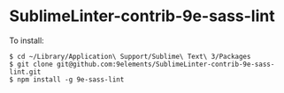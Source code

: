SublimeLinter-contrib-9e-sass-lint
================================

To install:

```
$ cd ~/Library/Application\ Support/Sublime\ Text\ 3/Packages
$ git clone git@github.com:9elements/SublimeLinter-contrib-9e-sass-lint.git
$ npm install -g 9e-sass-lint
```
